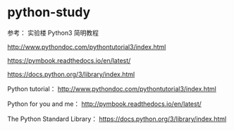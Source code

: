 # python-study
参考：
实验楼 Python3 简明教程

http://www.pythondoc.com/pythontutorial3/index.html

https://pymbook.readthedocs.io/en/latest/

https://docs.python.org/3/library/index.html

Python tutorial：
http://www.pythondoc.com/pythontutorial3/index.html

Python for you and me：
http://pymbook.readthedocs.io/en/latest/

The Python Standard Library：
https://docs.python.org/3/library/index.html
